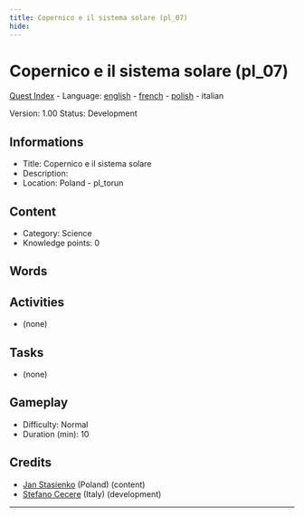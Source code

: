 ```yaml
---
title: Copernico e il sistema solare (pl_07)
hide:
---
```


# Copernico e il sistema solare (pl_07)
[Quest Index](./index.it.md) - Language: [english](./pl_07.md) - [french](./pl_07.fr.md) - [polish](./pl_07.pl.md) - italian

Version: 1.00
Status: Development

## Informations

- Title: Copernico e il sistema solare
- Description: 
- Location: Poland - pl_torun
## Content
- Category: Science
- Knowledge points: 0
## Words
## Activities
- (none)

## Tasks
- (none)
## Gameplay
- Difficulty: Normal
- Duration (min): 10
## Credits
- [Jan Stasienko](mailto:jan.stasienko@dsw.edu.pl) (Poland) (content)
- [Stefano Cecere](https://stefanocecere.com) (Italy) (development)

---

